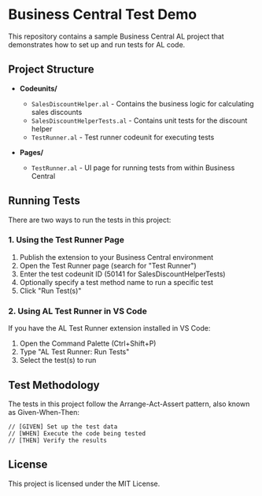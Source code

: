 # Business Central Test Demo

This repository contains a sample Business Central AL project that demonstrates how to set up and run tests for AL code.

## Project Structure

- **Codeunits/**
  - `SalesDiscountHelper.al` - Contains the business logic for calculating sales discounts
  - `SalesDiscountHelperTests.al` - Contains unit tests for the discount helper
  - `TestRunner.al` - Test runner codeunit for executing tests

- **Pages/**
  - `TestRunner.al` - UI page for running tests from within Business Central

## Running Tests

There are two ways to run the tests in this project:

### 1. Using the Test Runner Page

1. Publish the extension to your Business Central environment
2. Open the Test Runner page (search for "Test Runner")
3. Enter the test codeunit ID (50141 for SalesDiscountHelperTests)
4. Optionally specify a test method name to run a specific test
5. Click "Run Test(s)"

### 2. Using AL Test Runner in VS Code

If you have the AL Test Runner extension installed in VS Code:

1. Open the Command Palette (Ctrl+Shift+P)
2. Type "AL Test Runner: Run Tests"
3. Select the test(s) to run

## Test Methodology

The tests in this project follow the Arrange-Act-Assert pattern, also known as Given-When-Then:

```al
// [GIVEN] Set up the test data
// [WHEN] Execute the code being tested
// [THEN] Verify the results
```

## License

This project is licensed under the MIT License.
